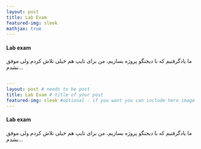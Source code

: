 ```yaml
---
layout: post
title: Lab Exam
featured-img: sleek
mathjax: true
---
```



#### Lab exam
ما یادگرفتیم که با دیجنگو پروژه بسازیم، من برای تایپ هم خیلی تلاش کردم ولی موفق نشدم...


```yaml

---
layout: post # needs to be post
title: Lab Exam # title of your post
featured-img: sleek #optional - if you want you can include hero image
---

```

#### Lab exam
ما یادگرفتیم که با دیجنگو پروژه بسازیم، من برای تایپ هم خیلی تلاش کردم ولی موفق نشدم...
